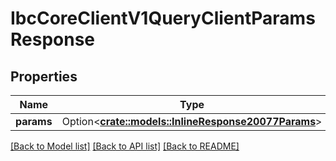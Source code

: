 # IbcCoreClientV1QueryClientParamsResponse

## Properties

Name | Type | Description | Notes
------------ | ------------- | ------------- | -------------
**params** | Option<[**crate::models::InlineResponse20077Params**](inline_response_200_77_params.md)> |  | [optional]

[[Back to Model list]](../README.md#documentation-for-models) [[Back to API list]](../README.md#documentation-for-api-endpoints) [[Back to README]](../README.md)


